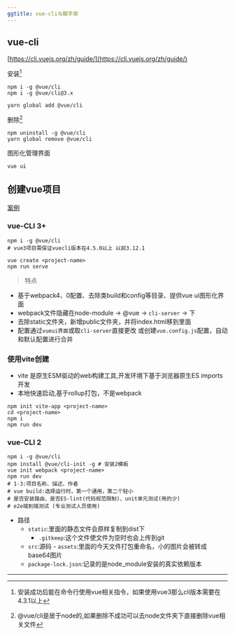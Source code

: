```yaml
---
ggtitle: vue-cli与脚手架
---
```

## vue-cli 
[https://cli.vuejs.org/zh/guide/](https://cli.vuejs.org/zh/guide/)

安装[^①]
```
npm i -g @vue/cli
npm i -g @vue/cli@3.x

yarn global add @vue/cli
```

删除[^②]
```
npm uninstall -g @vue/cli
yarn global remove @vue/cli
```
图形化管理界面
```
vue ui
```

## 创建vue项目
[案例](https://www.cnblogs.com/joe235/archive/2004/01/13/12448744.html)

### vue-CLI 3+
```shell
npm i -g @vue/cli
# vue3项目需保证vuecli版本在4.5.0以上 以前3.12.1

vue create <project-name>
npm run serve
```
> 特点
- 基于webpack4、0配置、去除类build和config等目录、提供vue ui图形化界面
- webpack文件隐藏在node-module -> @vue -> `cli-server` -> 下
- 去除static文件夹，新增public文件夹，并将index.html移到里面
- 配置通过`vueui界面`或取`cli-server`直接更改 或创建`vue.config.js`配置，自动和默认配置进行合并

### 使用vite创建
+ vite 是原生ESM驱动的web构建工具,开发环境下基于浏览器原生ES imports开发
+ 本地快速启动,基于rollup打包，不是webpack

``` shell
npm init vite-app <project-name>
cd <project-name>
npm i
npm run dev
```

### vue-CLI 2
```shell
npm i -g @vue/cli
npm install @vue/cli-init -g # 安装2模板
vue init webpack <project-name>
npm run dev
# 1-3:项目名称、描述、作者
# vue build:选择运行时，第一个通用，第二个轻小
# 是否安装路由、是否ES-lint(代码规范限制)、unit单元测试(用的少)
# e2e端到端测试 (专业测试人员使用)
```
- 路径
    - `static`:里面的静态文件会原样复制到dist下
        - `.gitkeep`:这个文件使文件为空时也会上传到git
    - `src`:源码
            - `assets`:里面的今天文件打包重命名，小的图片会被转成base64图片
    - `package-lock.json`:记录的是node_module安装的真实依赖版本


---
[^①]:安装成功后能在命令行使用vue相关指令，如果使用vue3那么cli版本需要在4.3.1以上
[^②]:@vue/cli是居于node的,如果删除不成功可以去node文件夹下直接删除vue相关文件
